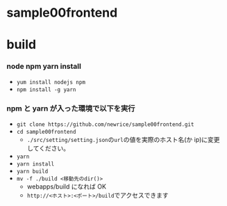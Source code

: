 # sample00frontend

# build

### node npm yarn install

- `yum install nodejs npm`
- `npm install -g yarn`

### npm と yarn が入った環境で以下を実行

- `git clone https://github.com/newrice/sample00frontend.git`
- `cd sample00frontend`
  - `./src/setting/setting.json`の`url`の値を実際のホスト名(か ip)に変更してください。
- `yarn`
- `yarn install`
- `yarn build`
- `mv -f ./build <移動先のdir()>`
  - webapps/build になれば OK
  - `http://<ホスト>:<ポート>/build`でアクセスできます
